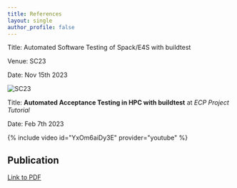 ```yaml
---
title: References
layout: single
author_profile: false
---
```


Title: Automated Software Testing of Spack/E4S with buildtest

Venue: SC23

Date: Nov 15th 2023

![SC23](https://drive.google.com/file/d/1SNI0JwCXjODSCVfGjKHX8Y_L5esCpiDq/view)

Title: **Automated Acceptance Testing in HPC with buildtest** at *ECP Project Tutorial* 

Date: Feb 7th 2023

{% include video id="YxOm6aiDy3E" provider="youtube" %}

## Publication 

[Link to PDF](https://drive.google.com/file/d/1haOuYdVYrn4Xv17fXPzU3LSaLM1Z89ie/view)
